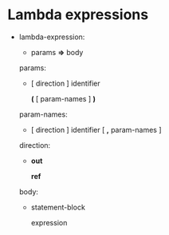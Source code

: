 <div id="lambda-expressions" class="section level1">

Lambda expressions
==================

-   lambda-expression:

    -   params **=\>** body

    params:

    -   [ direction ] identifier

        **(** [ param-names ] **)**

    param-names:

    -   [ direction ] identifier [ **,** param-names ]

    direction:

    -   **out**

        **ref**

    body:

    -   statement-block

        expression

</div>
